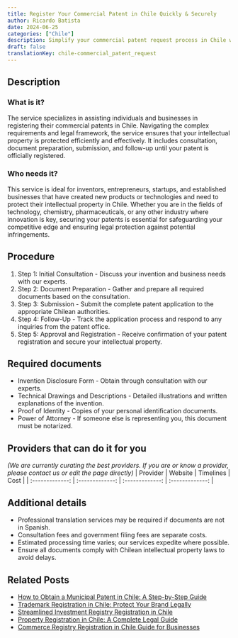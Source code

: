 ```yaml
---
title: Register Your Commercial Patent in Chile Quickly & Securely
author: Ricardo Batista
date: 2024-06-25
categories: ["Chile"]
description: Simplify your commercial patent request process in Chile with our expert guidance. Fast, secure, and reliable services.
draft: false
translationKey: chile-commercial_patent_request
---
```


## Description
### What is it?
The service specializes in assisting individuals and businesses in registering their commercial patents in Chile. Navigating the complex requirements and legal framework, the service ensures that your intellectual property is protected efficiently and effectively. It includes consultation, document preparation, submission, and follow-up until your patent is officially registered.

### Who needs it?
This service is ideal for inventors, entrepreneurs, startups, and established businesses that have created new products or technologies and need to protect their intellectual property in Chile. Whether you are in the fields of technology, chemistry, pharmaceuticals, or any other industry where innovation is key, securing your patents is essential for safeguarding your competitive edge and ensuring legal protection against potential infringements.

## Procedure

1. Step 1: Initial Consultation - Discuss your invention and business needs with our experts.
2. Step 2: Document Preparation - Gather and prepare all required documents based on the consultation.
3. Step 3: Submission - Submit the complete patent application to the appropriate Chilean authorities.
4. Step 4: Follow-Up - Track the application process and respond to any inquiries from the patent office.
5. Step 5: Approval and Registration - Receive confirmation of your patent registration and secure your intellectual property.


## Required documents

- Invention Disclosure Form - Obtain through consultation with our experts.
- Technical Drawings and Descriptions - Detailed illustrations and written explanations of the invention.
- Proof of Identity - Copies of your personal identification documents.
- Power of Attorney - If someone else is representing you, this document must be notarized.


## Providers that can do it for you
_(We are currently curating the best providers. If you are or know a provider, please contact us or edit the page directly)_
| Provider        |     Website     |     Timelines    |       Cost      |
| :-------------: | :-------------: |  :-------------: | :-------------: |

## Additional details

- Professional translation services may be required if documents are not in Spanish.
- Consultation fees and government filing fees are separate costs.
- Estimated processing time varies; our services expedite where possible.
- Ensure all documents comply with Chilean intellectual property laws to avoid delays.




## Related Posts

- [How to Obtain a Municipal Patent in Chile: A Step-by-Step Guide](https://tramitit.com/guides/chile/municipal_patent_request/)
- [Trademark Registration in Chile: Protect Your Brand Legally](https://tramitit.com/guides/chile/trademark_registration/)
- [Streamlined Investment Registry Registration in Chile](https://tramitit.com/guides/chile/investment_registry_registration/)
- [Property Registration in Chile: A Complete Legal Guide](https://tramitit.com/guides/chile/property_registration/)
- [Commerce Registry Registration in Chile Guide for Businesses](https://tramitit.com/guides/chile/commerce_registry_registration/)